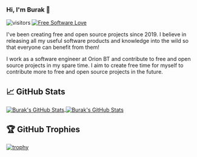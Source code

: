 ### Hi, I'm Burak 👋

![visitors](https://visitor-badge.laobi.icu/badge?page_id=burakkggul.burakkggul)
[![Free Software Love](https://badges.frapsoft.com/os/v1/open-source.svg?v=102)](https://github.com/ellerbrock/open-source-badge/)

I've been creating free and open source projects since 2019. I believe in releasing all my useful software products and knowledge into the wild so that everyone can benefit from them!


I work as a software engineer at Orion BT and contribute to free and open source projects in my spare time. I aim to create free time for myself to contribute more to free and open source projects in the future.

## &#x1f4c8; GitHub Stats

<a href="https://github.com/burakkggul/burakkggul">
  <img align="center" src="https://github-readme-stats.vercel.app/api/top-langs/?username=burakkggul&hide=c%2B%2B,c,html&title_color=6aa6f8&text_color=8a919a&icon_color=6aa6f8&bg_color=0e1116" alt="Burak's GitHub Stats" />
</a>

<a href="https://github.com/burakkggul/burakkggul">
  <img align="center" src="https://github-readme-stats.vercel.app/api?username=burakkggul&show_icons=true&line_height=27&count_private=true&title_color=6aa6f8&text_color=8a919a&icon_color=6aa6f8&bg_color=0e1116" alt="Burak's GitHub Stats" />
</a>

## 🏆 GitHub Trophies

[![trophy](https://github-profile-trophy.vercel.app/?username=burakkggul&theme=nord&column=7)](https://github.com/ryo-ma/github-profile-trophy)



